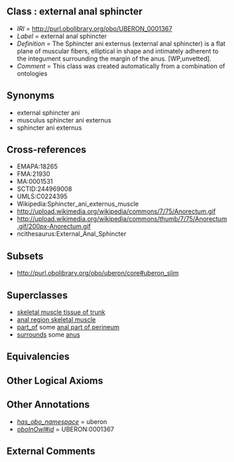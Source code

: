 
## Class : external anal sphincter

 * *IRI* = http://purl.obolibrary.org/obo/UBERON_0001367
 * *Label* = external anal sphincter
 * *Definition* = The Sphincter ani externus (external anal sphincter) is a flat plane of muscular fibers, elliptical in shape and intimately adherent to the integument surrounding the margin of the anus. [WP,unvetted].
 * *Comment* = This class was created automatically from a combination of ontologies

## Synonyms

 * external sphincter ani
 * musculus sphincter ani externus
 * sphincter ani externus

## Cross-references

 * EMAPA:18265
 * FMA:21930
 * MA:0001531
 * SCTID:244969008
 * UMLS:C0224395
 * Wikipedia:Sphincter_ani_externus_muscle
 * http://upload.wikimedia.org/wikipedia/commons/7/75/Anorectum.gif
 * http://upload.wikimedia.org/wikipedia/commons/thumb/7/75/Anorectum.gif/200px-Anorectum.gif
 * ncithesaurus:External_Anal_Sphincter

## Subsets

 * http://purl.obolibrary.org/obo/uberon/core#uberon_slim

## Superclasses

 * [skeletal muscle tissue of trunk](../../UBERON/98/UBERON_0003898.md)
 * [anal region skeletal muscle](../../UBERON/32/UBERON_0004832.md)
 * [part_of](../../BFO/50/BFO_0000050.md) some [anal part of perineum](../../UBERON/67/UBERON_0006867.md)
 * [surrounds](../../RO/21/RO_0002221.md) some [anus](../../UBERON/45/UBERON_0001245.md)

## Equivalencies


## Other Logical Axioms


## Other Annotations

 * *[has_obo_namespace](../../ce/oboInOwl#hasOBONamespace.md)* = uberon
 * *[oboInOwl#id](../../id/oboInOwl#id.md)* = UBERON:0001367

## External Comments

